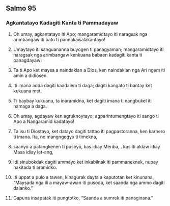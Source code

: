 Salmo 95
--------

### Agkantatayo Kadagiti Kanta ti Pammadayaw

1. Oh umay, agkantatayo iti Apo;
   mangaramidtayo iti naragsak nga arimbangaw iti bato ti pannakaisalakantayo!
2. Umaytayo iti sanguananna buyogen ti panagyaman;
   mangaramidtayo iti naragsak nga arimbangaw kenkuana babaen kadagiti kanta ti panagdayaw!
3. Ta ti Apo ket maysa a naindaklan a Dios, ken naindaklan nga Ari ngem iti amin a didiosen.
4. Iti imana adda dagiti kaadalem ti daga;
   dagiti kangato ti bantay ket kukuana met.
5. Ti baybay kukuana, ta inaramidna, ket dagiti imana ti nangbukel iti namaga a daga.

6. Oh umay, agdayaw ken agruknoytayo;
   agparintumengtayo iti sango ti Apo a Nangaramid kadatayo!
7. Ta isu ti Diostayo, ket datayo dagiti tattao iti pagpastoranna, ken karnero ti imana.
   Ita, no mangngegyo ti timekna,
8. saanyo a patangkenen ti pusoyo, kas idiay Meriba, .
   kas iti aldaw idiay Masa idiay let-ang,
9. idi sinubokdak dagiti ammayo
   ket inkabilnak iti pammaneknek, nupay nakitada ti aramidko.
10. Iti uppat a pulo a tawen, kinagurak dayta a kaputotan
    ket kinunana, “Maysada nga ili a mayaw-awan iti pusoda, ket saanda nga ammo dagiti dalanko.”
11. Gapuna insapatak iti pungtotko, “Saanda a sumrek iti panaginana.”